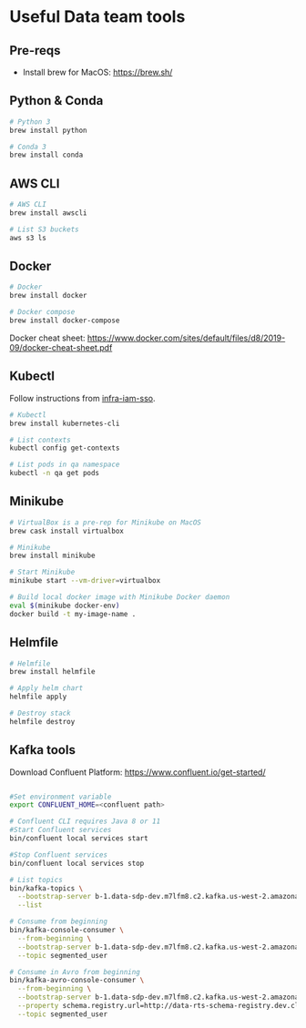 # Useful Data team tools

## Pre-reqs

* Install brew for MacOS: https://brew.sh/

## Python & Conda

```bash
# Python 3
brew install python

# Conda 3
brew install conda
```

## AWS CLI

```bash
# AWS CLI
brew install awscli

# List S3 buckets
aws s3 ls
```

## Docker

```bash
# Docker
brew install docker

# Docker compose
brew install docker-compose
```

Docker cheat sheet: https://www.docker.com/sites/default/files/d8/2019-09/docker-cheat-sheet.pdf

## Kubectl

Follow instructions from [infra-iam-sso](https://github.com/skillz/infra-iam-sso).

```bash
# Kubectl
brew install kubernetes-cli

# List contexts
kubectl config get-contexts

# List pods in qa namespace
kubectl -n qa get pods
```

## Minikube

```bash
# VirtualBox is a pre-rep for Minikube on MacOS
brew cask install virtualbox

# Minikube
brew install minikube

# Start Minikube
minikube start --vm-driver=virtualbox

# Build local docker image with Minikube Docker daemon
eval $(minikube docker-env)
docker build -t my-image-name .
```

## Helmfile

```bash
# Helmfile
brew install helmfile

# Apply helm chart
helmfile apply

# Destroy stack
helmfile destroy
```

## Kafka tools

Download Confluent Platform: https://www.confluent.io/get-started/
```bash

#Set environment variable
export CONFLUENT_HOME=<confluent path>

# Confluent CLI requires Java 8 or 11
#Start Confluent services
bin/confluent local services start

#Stop Confluent services
bin/confluent local services stop

# List topics
bin/kafka-topics \
  --bootstrap-server b-1.data-sdp-dev.m7lfm8.c2.kafka.us-west-2.amazonaws.com:9092 \
  --list

# Consume from beginning
bin/kafka-console-consumer \
  --from-beginning \
  --bootstrap-server b-1.data-sdp-dev.m7lfm8.c2.kafka.us-west-2.amazonaws.com:9092 \
  --topic segmented_user

# Consume in Avro from beginning
bin/kafka-avro-console-consumer \
  --from-beginning \
  --bootstrap-server b-1.data-sdp-dev.m7lfm8.c2.kafka.us-west-2.amazonaws.com:9092 \
  --property schema.registry.url=http://data-rts-schema-registry.dev.cloud.skillz.com/ \
  --topic segmented_user
```
